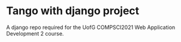 # Tango with django project

A django repo required for the UofG COMPSCI2021 Web Application Development 2 course.